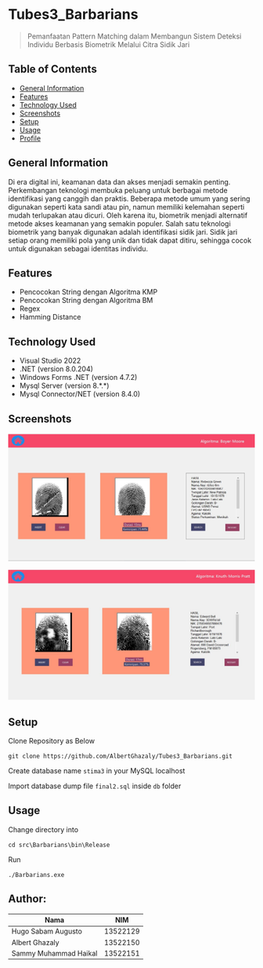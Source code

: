# Tubes3_Barbarians
> Pemanfaatan Pattern Matching dalam Membangun Sistem Deteksi Individu Berbasis Biometrik Melalui Citra Sidik Jari


## Table of Contents
* [General Information](#general-information)
* [Features](#Features)
* [Technology Used](#technoogy-used)
* [Screenshots](#screenshots)
* [Setup](#setup)
* [Usage](#usage)
* [Profile](#author)
## General Information
Di era digital ini, keamanan data dan akses menjadi semakin penting. Perkembangan
teknologi membuka peluang untuk berbagai metode identifikasi yang canggih dan praktis.
Beberapa metode umum yang sering digunakan seperti kata sandi atau pin, namun memiliki
kelemahan seperti mudah terlupakan atau dicuri. Oleh karena itu, biometrik menjadi
alternatif metode akses keamanan yang semakin populer. Salah satu teknologi biometrik
yang banyak digunakan adalah identifikasi sidik jari. Sidik jari setiap orang memiliki pola yang
unik dan tidak dapat ditiru, sehingga cocok untuk digunakan sebagai identitas individu.



## Features
- Pencocokan String dengan Algoritma KMP
- Pencocokan String dengan Algoritma BM
- Regex
- Hamming Distance

## Technology Used
- Visual Studio 2022
- .NET (version 8.0.204)
- Windows Forms .NET (version 4.7.2)
- Mysql Server (version 8.*.\*)
- Mysql Connector/NET (version 8.4.0)
## Screenshots
![ss1](foto/foto1.JPG)

![ss2](foto/foto2.JPG)
## Setup
Clone Repository as Below
```
git clone https://github.com/AlbertGhazaly/Tubes3_Barbarians.git
```

Create database name `stima3` in your MySQL localhost

Import database dump file `final2.sql` inside `db` folder 
    
## Usage

Change directory into
```
cd src\Barbarians\bin\Release
```
Run
```
./Barbarians.exe
```
## Author:
| Nama | NIM |
| -------- | --------- |
| Hugo Sabam Augusto | 13522129 |
| Albert Ghazaly | 13522150 |
| Sammy Muhammad Haikal | 13522151 |
